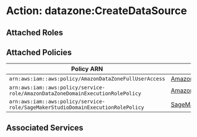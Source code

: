 # Action: datazone:CreateDataSource

## Attached Roles

## Attached Policies

| Policy ARN | Policy Name |
|------------|-------------|
| `arn:aws:iam::aws:policy/AmazonDataZoneFullUserAccess` | [AmazonDataZoneFullUserAccess](../policies.md#amazondatazonefulluseraccess) |
| `arn:aws:iam::aws:policy/service-role/AmazonDataZoneDomainExecutionRolePolicy` | [AmazonDataZoneDomainExecutionRolePolicy](../policies.md#amazondatazonedomainexecutionrolepolicy) |
| `arn:aws:iam::aws:policy/service-role/SageMakerStudioDomainExecutionRolePolicy` | [SageMakerStudioDomainExecutionRolePolicy](../policies.md#sagemakerstudiodomainexecutionrolepolicy) |

## Associated Services

